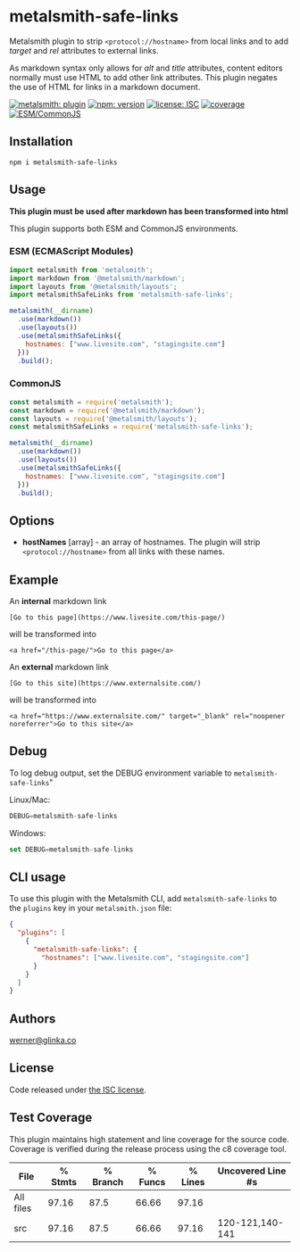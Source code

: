 # metalsmith-safe-links

Metalsmith plugin to strip `<protocol://hostname>` from local links and to add _target_ and _rel_ attributes to external links.

As markdown syntax only allows for _alt_ and _title_ attributes, content editors normally must use HTML to add other link attributes. This plugin negates the use of HTML for links in a markdown document.

[![metalsmith: plugin][metalsmith-badge]][metalsmith-url]
[![npm: version][npm-badge]][npm-url]
[![license: ISC][license-badge]][license-url]
[![coverage][coverage-badge]][coverage-url]
[![ESM/CommonJS][modules-badge]][npm-url]


## Installation

```
npm i metalsmith-safe-links
```

## Usage
**This plugin must be used after markdown has been transformed into html**

This plugin supports both ESM and CommonJS environments.

### ESM (ECMAScript Modules)

```js
import metalsmith from 'metalsmith';
import markdown from '@metalsmith/markdown';
import layouts from '@metalsmith/layouts';
import metalsmithSafeLinks from 'metalsmith-safe-links';

metalsmith(__dirname)
  .use(markdown())
  .use(layouts())
  .use(metalsmithSafeLinks({
    hostnames: ["www.livesite.com", "stagingsite.com"]
  }))
  .build();
```

### CommonJS

```js
const metalsmith = require('metalsmith');
const markdown = require('@metalsmith/markdown');
const layouts = require('@metalsmith/layouts');
const metalsmithSafeLinks = require('metalsmith-safe-links');

metalsmith(__dirname)
  .use(markdown())
  .use(layouts())
  .use(metalsmithSafeLinks({
    hostnames: ["www.livesite.com", "stagingsite.com"]
  }))
  .build();
```

## Options

- **hostNames** [array] - an array of hostnames. The plugin will strip `<protocol://hostname>` from all links with these names.



## Example

An **internal** markdown link

```
[Go to this page](https://www.livesite.com/this-page/)
```

will be transformed into

```
<a href="/this-page/">Go to this page</a>
```

An **external** markdown link

```
[Go to this site](https://www.externalsite.com/)
```

will be transformed into

```
<a href="https://www.externalsite.com/" target="_blank" rel="noopener noreferrer">Go to this site</a>
```

## Debug

To log debug output, set the DEBUG environment variable to `metalsmith-safe-links`"

Linux/Mac:

```javascript
DEBUG=metalsmith-safe-links
```

Windows:

```javascript
set DEBUG=metalsmith-safe-links
```

## CLI usage

To use this plugin with the Metalsmith CLI, add `metalsmith-safe-links` to the `plugins` key in your `metalsmith.json` file:

```json
{
  "plugins": [
    {
      "metalsmith-safe-links": {
        "hostnames": ["www.livesite.com", "stagingsite.com"]
      }
    }
  ]
}
```



## Authors

[werner@glinka.co](https://github.com/wernerglinka)

## License

Code released under [the ISC license](https://github.com/wernerglinka/metalsmith-safe-links/blob/main/LICENSE).

[npm-badge]: https://img.shields.io/npm/v/metalsmith-safe-links.svg
[npm-url]: https://www.npmjs.com/package/metalsmith-safe-links
[metalsmith-badge]: https://img.shields.io/badge/metalsmith-plugin-green.svg?longCache=true
[metalsmith-url]: https://metalsmith.io
[license-badge]: https://img.shields.io/github/license/wernerglinka/metalsmith-safe-links
[license-url]: LICENSE
[coverage-badge]: https://img.shields.io/badge/coverage-97%25-brightgreen
[coverage-url]: #test-coverage
[modules-badge]: https://img.shields.io/badge/modules-ESM%2FCJS-blue

## Test Coverage

This plugin maintains high statement and line coverage for the source code. Coverage is verified during the release process using the c8 coverage tool.

File      | % Stmts | % Branch | % Funcs | % Lines | Uncovered Line #s
----------|---------|----------|---------|---------|-------------------
All files | 97.16 | 87.5 | 66.66 | 97.16 |
 src | 97.16 | 87.5 | 66.66 | 97.16 | 120-121,140-141

